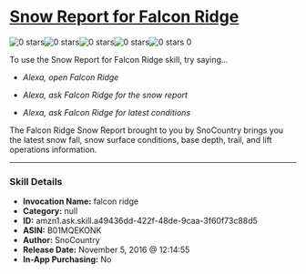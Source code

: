# [Snow Report for Falcon Ridge](http://alexa.amazon.com/#skills/amzn1.ask.skill.a49436dd-422f-48de-9caa-3f60f73c88d5)
![0 stars](../../images/ic_star_border_black_18dp_1x.png)![0 stars](../../images/ic_star_border_black_18dp_1x.png)![0 stars](../../images/ic_star_border_black_18dp_1x.png)![0 stars](../../images/ic_star_border_black_18dp_1x.png)![0 stars](../../images/ic_star_border_black_18dp_1x.png) 0

To use the Snow Report for Falcon Ridge skill, try saying...

* *Alexa, open Falcon Ridge*

* *Alexa, ask Falcon Ridge for the snow report*

* *Alexa, ask Falcon Ridge for latest conditions*

The Falcon Ridge Snow Report brought to you by SnoCountry brings you the latest snow fall, snow surface conditions,  base depth, trail, and lift operations information.

***

### Skill Details

* **Invocation Name:** falcon ridge
* **Category:** null
* **ID:** amzn1.ask.skill.a49436dd-422f-48de-9caa-3f60f73c88d5
* **ASIN:** B01MQEKONK
* **Author:** SnoCountry
* **Release Date:** November 5, 2016 @ 12:14:55
* **In-App Purchasing:** No
